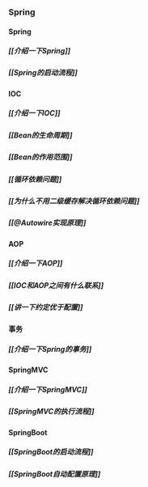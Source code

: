 ### Spring
#### Spring
##### [[介绍一下Spring]]
##### [[Spring的启动流程]]
#### IOC
##### [[介绍一下IOC]]
##### [[Bean的生命周期]]
##### [[Bean的作用范围]]
##### [[循环依赖问题]]
##### [[为什么不用二级缓存解决循环依赖问题]]
##### [[@Autowire实现原理]]
#### AOP
##### [[介绍一下AOP]]
##### [[IOC和AOP之间有什么联系]]
##### [[讲一下约定优于配置]]
#### 事务
##### [[介绍一下Spring的事务]]
#### SpringMVC
#####  [[介绍一下SpringMVC]]
##### [[SpringMVC的执行流程]]
#### SpringBoot
#####  [[SpringBoot的启动流程]]
##### [[SpringBoot自动配置原理]]